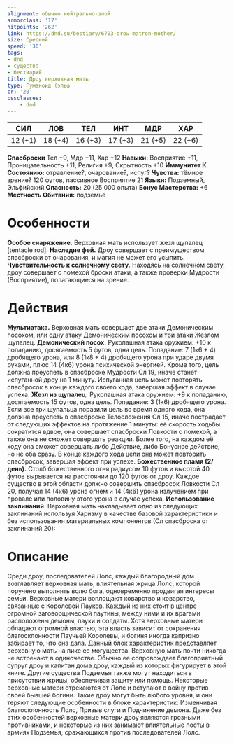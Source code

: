 ```yaml
---
alignment: обычно нейтрально-злой
armorclass: '17'
hitpoints: '262'
link: https://dnd.su/bestiary/6703-drow-matron-mother/
size: Средний
speed: '30'
tags:
- dnd
- существо
- бестиарий
title: Дроу верховная мать
type: Гуманоид (эльф
cr: '20'
cssclasses:
    - dnd
---
```



| СИЛ | ЛОВ | ТЕЛ | ИНТ | МДР | ХАР |
|---|---|---|---|---|---|
| 12 (+1) | 18 (+4) | 16 (+3) | 17 (+3) | 21 (+5) | 22 (+6) |
**Спасброски** Тел +9, Мдр +11, Хар +12
**Навыки:** Восприятие +11, Проницательность +11, Религия +9, Скрытность +10
**Иммунитет К Состоянию:** отравление?, очарование?, испуг?
**Чувства:** тёмное зрение? 120 футов, пассивное Восприятие 21
**Языки:** Подземный, Эльфийский
**Опасность:** 20 (25 000 опыта)
**Бонус Мастерства:** +6
**Местность Обитания:** подземье


# Особенности
**Особое снаряжение.** Верховная мать использует жезл щупалец [tentacle rod].
**Наследие фей.** Дроу совершает с преимуществом спасброски от очарования, и магия не может его усыпить.
**Чувствительность к солнечному свету.** Находясь на солнечном свету, дроу совершает с помехой броски атаки, а также проверки Мудрости (Восприятие), полагающиеся на зрение.


# Действия
**Мультиатака.** Верховная мать совершает две атаки Демоническим посохом, или одну атаку Демоническим посохом и три атаки Жезлом щупалец.
**Демонический посох.** Рукопашная атака оружием: +10 к попаданию, досягаемость 5 футов, одна цель. Попадание: 7 (1к6 + 4) дробящего урона, или 8 (1к8 + 4) дробящего урона при ударе двумя руками, плюс 14 (4к6) урона психической энергией. Кроме того, цель должна преуспеть в спасброске Мудрости Сл 19, иначе станет испуганной дроу на 1 минуту. Испуганная цель может повторять спасбросок в конце каждого своего хода, завершая эффект в случае успеха.
**Жезл из щупалец.** Рукопашная атака оружием: +9 к попаданию, досягаемость 15 футов, одна цель. Попадание: 3 (1к6) дробящего урона. Если все три щупальца поразили цель во время одного хода, она должна преуспеть в спасброске Телосложения Сл 15, иначе пострадает от следующих эффектов на протяжение 1 минуты: её скорость ходьбы сократится вдвое, она совершает спасброски Ловкости с помехой, а также она не сможет совершать реакции. Более того, на каждом её ходу она сможет совершать либо Действие, либо Бонусное действие, но не оба сразу. В конце каждого хода цели она может повторить спасбросок, завершая эффект при успехе.
**Божественное пламя (2/день).** Столб божественного огня радиусом 10 футов и высотой 40 футов вырывается на расстоянии до 120 футов от дроу. Каждое существо в этой области должно совершить спасбросок Ловкости Сл 20, получая 14 (4к6) урона огнём и 14 (4к6) урона излучением при провале или половину этого урона в случае успеха.
**Использование заклинаний.** Верховная мать накладывает одно из следующих заклинаний  используя Харизму в качестве базовой характеристики и без использования материальных компонентов (Сл спасброска от заклинаний 20):


# Описание
Среди дроу, последователей Лолс, каждый благородный дом возглавляет верховная мать, влиятельная жрица Лолс, которой поручено выполнять волю бога, одновременно продвигая интересы семьи. Верховные матери воплощают коварство и коварство, связанные с Королевой Пауков. Каждый из них стоит в центре огромной заговорщической паутины, между ними и их врагами расположены демоны, пауки и солдаты. Хотя верховные матери обладают огромной властью, эта власть зависит от сохранения благосклонности Паучьей Королевы, и богиня иногда капризно забирает то, что она дала. Данный блок характеристик представляет верховную мать на пике ее могущества. Верховную мать почти никогда не встречают в одиночестве. Обычно ее сопровождает благоприятный супруг дроу и капитан дома дроу, каждый из которых фигурирует в этой книге. Другие существа Подземья также могут находиться в присутствии жрицы, обеспечивая защиту или помощь. Некоторые верховные матери отрекаются от Лолс и вступают в войну против своей бывшей богини. Такие дроу могут быть любого уровня, и они теряют следующие особенности в блоке характеристик: Изменчивая благосклонность Лолс, Призыв слуги и Подчинение демона. Даже без этих особенностей верховные матери дроу являются грозными противниками, и некоторые из них занимают влиятельные посты в армиях Подземья, сражающихся против последователей Лолс.
